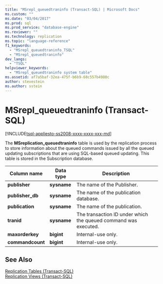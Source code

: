 ```yaml
---
title: "MSrepl_queuedtraninfo (Transact-SQL) | Microsoft Docs"
ms.custom: ""
ms.date: "03/04/2017"
ms.prod: sql
ms.prod_service: "database-engine"
ms.reviewer: ""
ms.technology: replication
ms.topic: "language-reference"
f1_keywords: 
  - "MSrepl_queuedtraninfo_TSQL"
  - "MSrepl_queuedtraninfo"
dev_langs: 
  - "TSQL"
helpviewer_keywords: 
  - "MSrepl_queuedtraninfo system table"
ms.assetid: af7a5baf-32ea-475f-b6b9-68c557b4980c
author: stevestein
ms.author: sstein
---
```

# MSrepl_queuedtraninfo (Transact-SQL)
[!INCLUDE[tsql-appliesto-ss2008-xxxx-xxxx-xxx-md](../../includes/tsql-appliesto-ss2008-xxxx-xxxx-xxx-md.md)]

  The **MSreplication_queuedtraninfo** table is used by the replication process to store information about the queued commands issued by all the queued updating subscriptions that are using SQL-based queued updating. This table is stored in the Subscription database.  
  
|Column name|Data type|Description|  
|-----------------|---------------|-----------------|  
|**publisher**|**sysname**|The name of the Publisher.|  
|**publisher_db**|**sysname**|The name of the publication database.|  
|**publication**|**sysname**|The name of the publication.|  
|**tranid**|**sysname**|The transaction ID under which the queued command was executed.|  
|**maxorderkey**|**bigint**|Internal-use only.|  
|**commandcount**|**bigint**|Internal-use only.|  
  
## See Also  
 [Replication Tables &#40;Transact-SQL&#41;](../../relational-databases/system-tables/replication-tables-transact-sql.md)   
 [Replication Views &#40;Transact-SQL&#41;](../../relational-databases/system-views/replication-views-transact-sql.md)  
  
  
